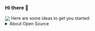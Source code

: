 ### Hi there 👋

<img align="center" src="https://github-readme-stats.vercel.app/api?username=greycode9&show_icons=true&icon_color=805AD5&text_color=718096&bg_color=ffffff&hide_title=true" />
Here are some ideas to get you started:

<details>
<summary>About Open Source </summary>

- 🔭 I’m currently working on ...
- 🌱 I’m currently learning ...
- 👯 I’m looking to collaborate on ...
- 🤔 I’m looking for help with ...
- 💬 Ask me about ...
- 📫 How to reach me: ...
- 😄 Pronouns: ...
- ⚡ Fun fact: ...

</details>


